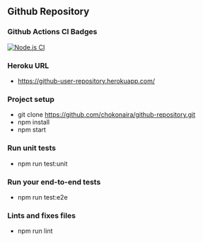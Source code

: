 ## Github Repository

### Github Actions CI Badges

[![Node.js CI](https://github.com/chokonaira/github-repository/actions/workflows/build.yml/badge.svg)](https://github.com/chokonaira/github-repository/actions/workflows/build.yml)

### Heroku URL
- https://github-user-repository.herokuapp.com/

### Project setup
- git clone https://github.com/chokonaira/github-repository.git
- npm install
- npm start

### Run unit tests
- npm run test:unit

### Run your end-to-end tests
- npm run test:e2e

### Lints and fixes files
- npm run lint
